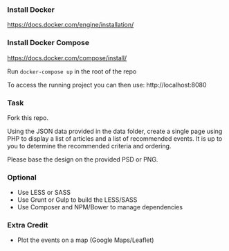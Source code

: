 ### Install Docker

https://docs.docker.com/engine/installation/

### Install Docker Compose

https://docs.docker.com/compose/install/

Run `docker-compose up` in the root of the repo

To access the running project you can then use:
http://localhost:8080

### Task

Fork this repo.

Using the JSON data provided in the data folder, create a single page using PHP to display a list of articles and a list of recommended events. It is up to you to determine the recommended criteria and ordering.

Please base the design on the provided PSD or PNG.

### Optional

* Use LESS or SASS
* Use Grunt or Gulp to build the LESS/SASS
* Use Composer and NPM/Bower to manage dependencies

### Extra Credit

* Plot the events on a map (Google Maps/Leaflet)
